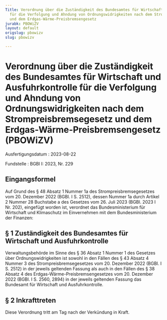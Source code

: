 ```yaml
---
Title: Verordnung über die Zuständigkeit des Bundesamtes für Wirtschaft und Ausfuhrkontrolle
  für die Verfolgung und Ahndung von Ordnungswidrigkeiten nach dem Strompreisbremsegesetz
  und dem Erdgas-Wärme-Preisbremsengesetz
jurabk: PBOWiZV
layout: default
origslug: pbowizv
slug: pbowizv

---
```


# Verordnung über die Zuständigkeit des Bundesamtes für Wirtschaft und Ausfuhrkontrolle für die Verfolgung und Ahndung von Ordnungswidrigkeiten nach dem Strompreisbremsegesetz und dem Erdgas-Wärme-Preisbremsengesetz (PBOWiZV)

Ausfertigungsdatum
:   2023-08-22

Fundstelle
:   BGBl I: 2023, Nr. 229


## Eingangsformel

Auf Grund des § 48 Absatz 1 Nummer 1a des Strompreisbremsegesetzes vom 20. Dezember 2022 (BGBl. I S. 2512), dessen Nummer 1a durch Artikel 2 Nummer 28 Buchstabe a des Gesetzes vom 26. Juli 2023 (BGBl. 2023 I Nr. 202), eingefügt worden ist, verordnet das Bundesministerium für Wirtschaft und Klimaschutz im Einvernehmen mit dem Bundesministerium der Finanzen:


## § 1 Zuständigkeit des Bundesamtes für Wirtschaft und Ausfuhrkontrolle

Verwaltungsbehörde im Sinne des § 36 Absatz 1 Nummer 1 des Gesetzes über Ordnungswidrigkeiten ist sowohl in den Fällen des § 43 Absatz 4 Nummer 3 des Strompreisbremsegesetzes vom 20. Dezember 2022 (BGBl. I S. 2512) in der jeweils geltenden Fassung als auch in den Fällen des § 38 Absatz 4 des Erdgas-Wärme-Preisbremsengesetzes vom 20. Dezember 2022 (BGBl. I S. 2560, 2894) in der jeweils geltenden Fassung das Bundesamt für Wirtschaft und Ausfuhrkontrolle.


## § 2 Inkrafttreten

Diese Verordnung tritt am Tag nach der Verkündung in Kraft.

